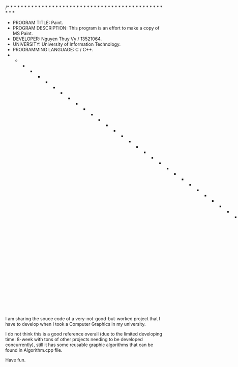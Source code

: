 /* * * * * * * * * * * * * * * * * * * * * * * * * * * * * * * * * * * * * * * * * * * * * * * *
* PROGRAM TITLE: Paint.
* PROGRAM DESCRIPTION: This program is an effort to make a copy of MS Paint.
* DEVELOPER: Nguyen Thuy Vy / 13521064.
* UNIVERSITY: University of Information Technology.
* PROGRAMMING LANGUAGE: C / C++.
* * * * * * * * * * * * * * * * * * * * * * * * * * * * * * * * * * * * * * * * * * * * * * * */

I am sharing the souce code of a very-not-good-but-worked project that I have to develop when I took a Computer Graphics in my university.

I do not think this is a good reference overall (due to the limited developing time: 8-week with tons of other projects needing to be developed concurrently), still it has some reusable graphic algorithms that can be found in Algorithm.cpp file.

Have fun.
